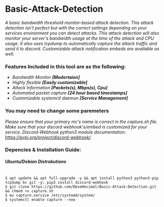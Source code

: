 # Basic-Attack-Detection
_A basic bandwidth threshold monitor-based attack detection. This attack detection isn't perfect but with the correct settings depending on your services environment you can detect attacks. This attack detection will also monitor your server's bandwidth usage at the time of the attack and CPU usage. It also uses tcpdump to automatically capture the attack traffic and send it to discord. Customizable attack notification embeds are available as well._

### Features Included in this tool are as the following:
- _Bandwidth Monitor **[Modertaion]**_
- _Highly flexible **[Easily  customizable]**_
- _Attack Information **[Packets(s), Mbps(s), Cpu]**_
- _Automated packet capture **[24 hour based timestamps]**_
- _Customizable systemctl daemon **[Service Management]**_

### You may need to change some paremeters
_Please ensure that your primary nic's name is correct in the capture.sh file. Make sure that your discord webhook's/embed is customized for your service. Discord-Webhook python3 module documentation: https://pypi.org/project/discord-webhook/._

### Depencies & Installation Guide:
##### Ubuntu/Debian Distrobutions
#
```shell
$ apt update && apt full-upgrade -y && apt install python3 python3-pip tcpdump bc git -y; pip3 install discord-webhook
$ git clone https://github.com/DexeHecimal/Basic-Attack-Detection.git && chmod +x capture.sh
$ mv capture.service /etc/systemd/system/
$ systemctl enable capture --now
 ```
